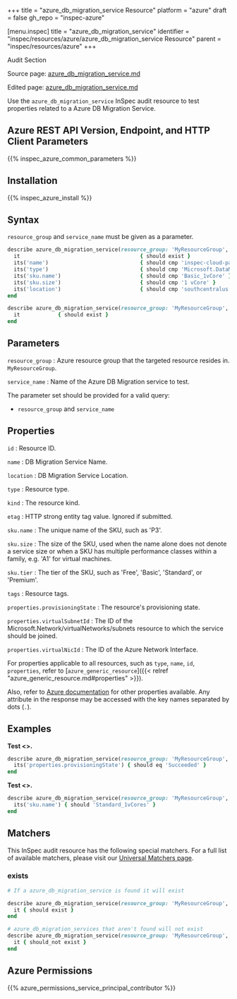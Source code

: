 +++
title = "azure_db_migration_service Resource"
platform = "azure"
draft = false
gh_repo = "inspec-azure"

[menu.inspec]
title = "azure_db_migration_service"
identifier = "inspec/resources/azure/azure_db_migration_service Resource"
parent = "inspec/resources/azure"
+++

<div class="admonition-note">
<p class="admonition-note-title">Audit Section</p>
<div class="admonition-note-text">
<p>Source page: <a href="https://github.com/inspec/inspec-azure/blob/main/docs/resources/azure_db_migration_service.md">azure_db_migration_service.md</a></p>
<p>Edited page: <a href="https://github.com/ianmadd/inspec-azure/blob/im/hugo/docs-chef-io/content/inspec/resources/azure_db_migration_service.md">azure_db_migration_service.md</a></p>
</div>
</div>



Use the `azure_db_migration_service` InSpec audit resource to test properties related to a Azure DB Migration Service.

## Azure REST API Version, Endpoint, and HTTP Client Parameters

{{% inspec_azure_common_parameters %}}

## Installation

{{% inspec_azure_install %}}

## Syntax

`resource_group` and `service_name` must be given as a parameter.
```ruby
describe azure_db_migration_service(resource_group: 'MyResourceGroup', service_name: 'dbbackup_to_uat_migration_servicet') do
  it                                      { should exist }
  its('name')                             { should cmp 'inspec-cloud-pack-test' }
  its('type')                             { should cmp 'Microsoft.DataMigration/services' }
  its('sku.name')                         { should cmp 'Basic_1vCore' }
  its('sku.size')                         { should cmp '1 vCore' }
  its('location')                         { should cmp 'southcentralus' }
end
```
```ruby
describe azure_db_migration_service(resource_group: 'MyResourceGroup', service_name: 'dbbackup_to_uat_migration_service') do
  it            { should exist }
end
```

## Parameters

`resource_group`
: Azure resource group that the targeted resource resides in. `MyResourceGroup`.

`service_name`
: Name of the Azure DB Migration service to test.

The parameter set should be provided for a valid query:
- `resource_group` and `service_name`

## Properties

`id`
: Resource ID.

`name`
: DB Migration Service Name.

`location`
: DB Migration Service Location.

`type`
: Resource type.

`kind`
: The resource kind.

`etag`
: HTTP strong entity tag value. Ignored if submitted.

`sku.name`
: The unique name of the SKU, such as 'P3'.

`sku.size`
: The size of the SKU, used when the name alone does not denote a service size or when a SKU has multiple performance classes within a family, e.g. 'A1' for virtual machines.

`sku.tier`
: The tier of the SKU, such as 'Free', 'Basic', 'Standard', or 'Premium'.

`tags`
: Resource tags.

`properties.provisioningState`
: The resource's provisioning state.

`properties.virtualSubnetId`
: The ID of the Microsoft.Network/virtualNetworks/subnets resource to which the service should be joined.

`properties.virtualNicId`
: The ID of the Azure Network Interface.

For properties applicable to all resources, such as `type`, `name`, `id`, `properties`, refer to [`azure_generic_resource`]({{< relref "azure_generic_resource.md#properties" >}}).

Also, refer to [Azure documentation](https://docs.microsoft.com/en-us/rest/api/datamigration/services/get) for other properties available.
Any attribute in the response may be accessed with the key names separated by dots (`.`).

## Examples

**Test <>.**

```ruby
describe azure_db_migration_service(resource_group: 'MyResourceGroup', service_name: 'dbbackup_to_uat_migration_service') do
  its('properties.provisioningState') { should eq 'Succeeded' }
end
```
**Test <>.**

```ruby
describe azure_db_migration_service(resource_group: 'MyResourceGroup', service_name: 'dbbackup_to_uat_migration_service') do
  its('sku.name') { should 'Standard_1vCores' }
end
```

## Matchers

This InSpec audit resource has the following special matchers. For a full list of available matchers, please visit our [Universal Matchers page](/inspec/matchers/).

### exists

```ruby
# If a azure_db_migration_service is found it will exist

describe azure_db_migration_service(resource_group: 'MyResourceGroup', service_name: 'dbbackup_to_uat_migration_service') do
  it { should exist }
end

# azure_db_migration_services that aren't found will not exist
describe azure_db_migration_service(resource_group: 'MyResourceGroup', service_name: 'dbbackup_to_uat_migration_service') do
  it { should_not exist }
end
```

## Azure Permissions

{{% azure_permissions_service_principal_contributor %}}
